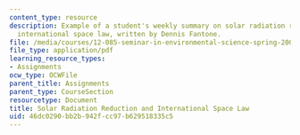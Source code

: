 ```yaml
---
content_type: resource
description: Example of a student's weekly summary on solar radiation reduction and
  international space law, written by Dennis Fantone.
file: /media/courses/12-085-seminar-in-environmental-science-spring-2008/46dc0290bb2b942fcc97b629518335c5_fontone_w8.pdf
file_type: application/pdf
learning_resource_types:
- Assignments
ocw_type: OCWFile
parent_title: Assignments
parent_type: CourseSection
resourcetype: Document
title: Solar Radiation Reduction and International Space Law
uid: 46dc0290-bb2b-942f-cc97-b629518335c5
---
```

